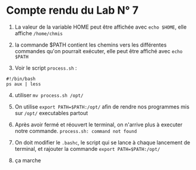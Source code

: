 # Compte rendu du Lab N° 7

1. La valeur de la variable HOME peut être affichée avec `echo $HOME`, elle affiche `/home/chmis`

2. la commande $PATH contient les chemins vers les différentes commandes qu'on pourrait exécuter, elle peut être affiché avec `echo $PATH`

3. Voir le script `process.sh` :

```
#!/bin/bash
ps aux | less
```

4. utiliser `mv process.sh /opt/`

5. On utilise `export PATH=$PATH:/opt/` afin de rendre nos programmes mis sur `/opt/` executables partout

6. Après avoir fermé et réouvert le terminal, on n'arrive plus à executer notre commande. `process.sh: command not found`

7. On doit modifier le `.bashc`, le script qui se lance à chaque lancement de terminal, et rajouter la commande `export PATH=$PATH:/opt/` 

8. ça marche